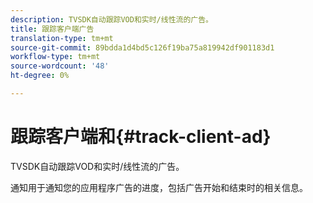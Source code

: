 ```yaml
---
description: TVSDK自动跟踪VOD和实时/线性流的广告。
title: 跟踪客户端广告
translation-type: tm+mt
source-git-commit: 89bdda1d4bd5c126f19ba75a819942df901183d1
workflow-type: tm+mt
source-wordcount: '48'
ht-degree: 0%

---
```



# 跟踪客户端和{#track-client-ad}

TVSDK自动跟踪VOD和实时/线性流的广告。

通知用于通知您的应用程序广告的进度，包括广告开始和结束时的相关信息。
